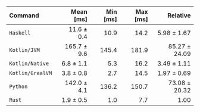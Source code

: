 | Command | Mean [ms] | Min [ms] | Max [ms] | Relative |
|:---|---:|---:|---:|---:|
| `Haskell` | 11.6 ± 0.4 | 10.9 | 14.2 | 5.98 ± 1.67 |
| `Kotlin/JVM` | 165.7 ± 9.6 | 145.4 | 181.9 | 85.27 ± 24.09 |
| `Kotlin/Native` | 6.8 ± 1.1 | 5.3 | 16.2 | 3.49 ± 1.11 |
| `Kotlin/GraalVM` | 3.8 ± 0.8 | 2.7 | 14.5 | 1.97 ± 0.69 |
| `Python` | 142.0 ± 4.1 | 136.2 | 150.7 | 73.08 ± 20.32 |
| `Rust` | 1.9 ± 0.5 | 1.0 | 7.7 | 1.00 |
